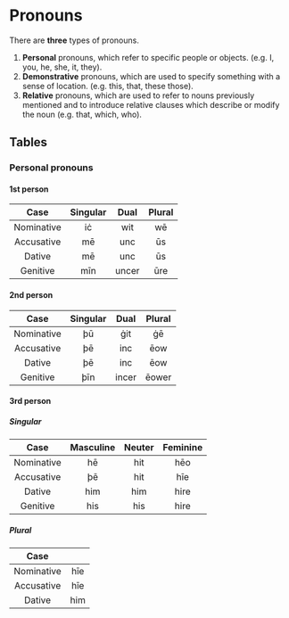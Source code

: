 # Pronouns
There are **three** types of pronouns.

1. **Personal** pronouns, which refer to specific people or objects. (e.g. I, you, he, she, it, they).
2. **Demonstrative** pronouns, which are used to specify something with a sense of location. (e.g. this, that, these those).
3. **Relative** pronouns, which are used to refer to nouns previously mentioned and to introduce relative clauses which describe or modify the noun (e.g. that, which, who).
## Tables
### Personal pronouns
#### 1st person
| Case | Singular | Dual | Plural |
|:---:|:---:|:---:|:---:|
| Nominative | iċ | wit | wē |
| Accusative | mē | unc | ūs |
| Dative | mē | unc | ūs |
| Genitive | mīn | uncer | ūre |

#### 2nd person
| Case | Singular | Dual | Plural |
|:---:|:---:|:---:|:---:|
| Nominative | þū | ġit | ġē |
| Accusative | þē | inc | ēow |
| Dative | þē | inc | ēow |
| Genitive | þīn | incer | ēower |

#### 3rd person
##### Singular
| Case | Masculine | Neuter | Feminine |
|:---:|:---:|:---:|:---:|
| Nominative | hē | hit | hēo |
| Accusative | þē | hit | hīe |
| Dative | him | him | hire |
| Genitive | his | his | hire |

##### Plural
| Case |  |
|:---:|:---:|
| Nominative | hīe |
| Accusative | hīe |
| Dative | him |